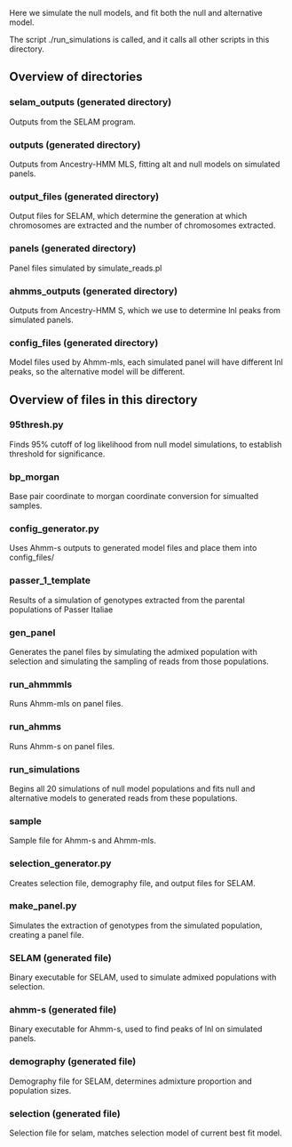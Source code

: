 Here we simulate the null models, and fit both the null and alternative model.

The script ./run_simulations is called, and it calls all other scripts in this directory.

## Overview of directories

### selam_outputs (generated directory)
Outputs from the SELAM program.

### outputs (generated directory)
Outputs from Ancestry-HMM MLS, fitting alt and null models on simulated panels.

### output_files (generated directory)
Output files for SELAM, which determine the generation at which chromosomes are extracted and the number of chromosomes extracted.

### panels (generated directory)
Panel files simulated by simulate_reads.pl

### ahmms_outputs (generated directory)
Outputs from Ancestry-HMM S, which we use to determine lnl peaks from simulated panels.

### config_files (generated directory)
Model files used by Ahmm-mls, each simulated panel will have different lnl peaks, so the alternative model will be different.

## Overview of files in this directory

### 95thresh.py
Finds 95% cutoff of log likelihood from null model simulations, to establish threshold for significance.

### bp_morgan
Base pair coordinate to morgan coordinate conversion for simualted samples.

### config_generator.py
Uses Ahmm-s outputs to generated model files and place them into config_files/

### passer_1_template
Results of a simulation of genotypes extracted from the parental populations of Passer Italiae 

### gen_panel
Generates the panel files by simulating the admixed population with selection and simulating the sampling of reads from those populations.

### run_ahmmmls
Runs Ahmm-mls on panel files.

### run_ahmms
Runs Ahmm-s on panel files.

### run_simulations
Begins all 20 simulations of null model populations and fits null and alternative models to generated reads from these populations. 

### sample
Sample file for Ahmm-s and Ahmm-mls.

### selection_generator.py
Creates selection file, demography file, and output files for SELAM.

### make_panel.py
Simulates the extraction of genotypes from the simulated population, creating a panel file.

### SELAM (generated file)
Binary executable for SELAM, used to simulate admixed populations with selection.

### ahmm-s (generated file)
Binary executable for Ahmm-s, used to find peaks of lnl on simulated panels.

### demography (generated file)
Demography file for SELAM, determines admixture proportion and population sizes. 

### selection (generated file)
Selection file for selam, matches selection model of current best fit model.
